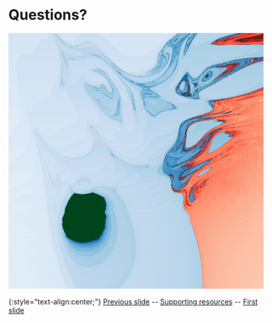 # Questions?

<div align="center">
  <img src="https://raw.githubusercontent.com/riveSunder/fractal_persistence/master/docs/assets/asymdrop_fractal_thumbnail.png" width=768 alt="persistence landscape for asymdrop CA glider">
</div>


{:style="text-align:center;"}
[Previous slide](https://rivesunder.github.io/fractal_persistence/al24_slide_014) -- [Supporting resources](https://rivesunder.github.io/fractal_persistence) -- [First slide](https://rivesunder.github.io/fractal_persistence/al24_slide_000)

